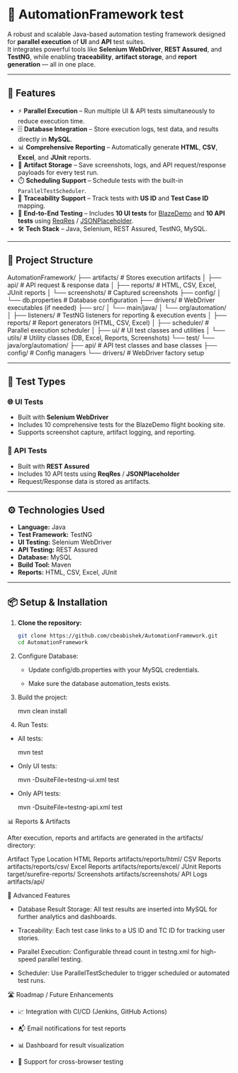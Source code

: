 # 🧪 AutomationFramework test

A robust and scalable Java-based automation testing framework designed for **parallel execution** of **UI** and **API** test suites.  
It integrates powerful tools like **Selenium WebDriver**, **REST Assured**, and **TestNG**, while enabling **traceability**, **artifact storage**, and **report generation** — all in one place.

---

## 🚀 Features

- ⚡ **Parallel Execution** – Run multiple UI & API tests simultaneously to reduce execution time.
- 🗄️ **Database Integration** – Store execution logs, test data, and results directly in **MySQL**.
- 📊 **Comprehensive Reporting** – Automatically generate **HTML**, **CSV**, **Excel**, and **JUnit** reports.
- 📁 **Artifact Storage** – Save screenshots, logs, and API request/response payloads for every test run.
- ⏱️ **Scheduling Support** – Schedule tests with the built-in `ParallelTestScheduler`.
- 🧩 **Traceability Support** – Track tests with **US ID** and **Test Case ID** mapping.
- 🧪 **End-to-End Testing** – Includes **10 UI tests** for [BlazeDemo](https://blazedemo.com/) and **10 API tests** using [ReqRes](https://reqres.in/) / [JSONPlaceholder](https://jsonplaceholder.typicode.com/).
- 🛠️ **Tech Stack** – Java, Selenium, REST Assured, TestNG, MySQL.

---

## 📁 Project Structure

AutomationFramework/
├── artifacts/ # Stores execution artifacts
│ ├── api/ # API request & response data
│ ├── reports/ # HTML, CSV, Excel, JUnit reports
│ └── screenshots/ # Captured screenshots
├── config/
│ └── db.properties # Database configuration
├── drivers/ # WebDriver executables (if needed)
├── src/
│ └── main/java/
│ └── org/automation/
│ ├── listeners/ # TestNG listeners for reporting & execution events
│ ├── reports/ # Report generators (HTML, CSV, Excel)
│ ├── scheduler/ # Parallel execution scheduler
│ ├── ui/ # UI test classes and utilities
│ └── utils/ # Utility classes (DB, Excel, Reports, Screenshots)
└── test/
└── java/org/automation/
├── api/ # API test classes and base classes
├── config/ # Config managers
└── drivers/ # WebDriver factory setup


---

## 🧪 Test Types

### 🌐 UI Tests
- Built with **Selenium WebDriver**
- Includes 10 comprehensive tests for the BlazeDemo flight booking site.
- Supports screenshot capture, artifact logging, and reporting.

### 🔗 API Tests
- Built with **REST Assured**
- Includes 10 API tests using **ReqRes** / **JSONPlaceholder**
- Request/Response data is stored as artifacts.

---

## ⚙️ Technologies Used

- **Language:** Java
- **Test Framework:** TestNG
- **UI Testing:** Selenium WebDriver
- **API Testing:** REST Assured
- **Database:** MySQL
- **Build Tool:** Maven
- **Reports:** HTML, CSV, Excel, JUnit

---

## 📦 Setup & Installation

1. **Clone the repository:**
   ```bash
   git clone https://github.com/cbeabishek/AutomationFramework.git
   cd AutomationFramework


2. Configure Database:

   * Update config/db.properties with your MySQL credentials.

   * Make sure the database automation_tests exists.

3. Build the project:

    mvn clean install


4. Run Tests:

  * All tests:

     mvn test


  * Only UI tests:

    mvn -DsuiteFile=testng-ui.xml test


* Only API tests:

   mvn -DsuiteFile=testng-api.xml test


📊 Reports & Artifacts

After execution, reports and artifacts are generated in the artifacts/ directory:

Artifact Type	Location
HTML Reports	artifacts/reports/html/
CSV Reports	artifacts/reports/csv/
Excel Reports	artifacts/reports/excel/
JUnit Reports	target/surefire-reports/
Screenshots	artifacts/screenshots/
API Logs	artifacts/api/


🧠 Advanced Features

   * Database Result Storage: All test results are inserted into MySQL for further analytics and dashboards.

   * Traceability: Each test case links to a US ID and TC ID for tracking user stories.

   * Parallel Execution: Configurable thread count in testng.xml for high-speed parallel testing.

   * Scheduler: Use ParallelTestScheduler to trigger scheduled or automated test runs.


🛣️ Roadmap / Future Enhancements

   * 📈 Integration with CI/CD (Jenkins, GitHub Actions)

   * 📬 Email notifications for test reports

   * 📊 Dashboard for result visualization

   * 🧪 Support for cross-browser testing

